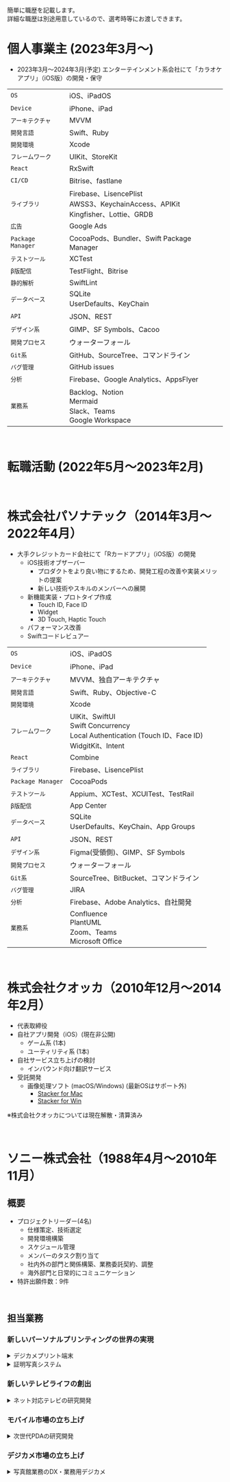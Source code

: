 簡単に職歴を記載します。<br>
詳細な職歴は別途用意しているので、選考時等にお渡しできます。

# 個人事業主 (2023年3月〜)
- 2023年3月〜2024年3月(予定) エンターテインメント系会社にて「カラオケアプリ」（iOS版）の開発・保守

|   |     |
|-------|-----------|
| `OS`       | iOS、iPadOS      |
| `Device`       | iPhone、iPad       |
| `アーキテクチャ`   | MVVM  |
| `開発言語`   | Swift、Ruby     |
| `開発環境`   | Xcode |
| `フレームワーク` |  UIKit、StoreKit  |
| `React` |  RxSwift |
| `CI/CD` | Bitrise、fastlane |
| `ライブラリ`    |  Firebase、LisencePlist<br>AWSS3、KeychainAccess、APIKit<br>Kingfisher、Lottie、GRDB |
| `広告`    |  Google Ads |
| `Package Manager`    |  CocoaPods、Bundler、Swift Package Manager |
| `テストツール` | XCTest |
| `β版配信` | TestFlight、Bitrise |
| `静的解析` | SwiftLint |
| `データベース` | SQLite<br>UserDefaults、KeyChain  |
| `API` | JSON、REST  |
| `デザイン系` | GIMP、SF Symbols、Cacoo |
| `開発プロセス` |  ウォーターフォール  |
| `Git系` | GitHub、SourceTree、コマンドライン  |
| `バグ管理` |  GitHub issues |
| `分析`    |  Firebase、Google Analytics、AppsFlyer |
| `業務系`  |  Backlog、Notion<br>Mermaid<br>Slack、Teams<br>Google Workspace |


<br>

# 転職活動 (2022年5月〜2023年2月)

<br>

# 株式会社パソナテック（2014年3月〜2022年4月）

- 大手クレジットカード会社にて「Rカードアプリ」（iOS版）の開発
  - iOS技術オブザーバー
    - プロダクトをより良い物にするため、開発工程の改善や実装メリットの提案
    - 新しい技術やスキルのメンバーへの展開
  - 新機能実装・プロトタイプ作成
    - Touch ID, Face ID
    - Widget
    - 3D Touch, Haptic Touch
  - パフォーマンス改善
  - Swiftコードレビュアー

|   |     |
|-------|-----------|
| `OS`       | iOS、iPadOS      |
| `Device`       | iPhone、iPad       |
| `アーキテクチャ`   | MVVM、独自アーキテクチャ  |
| `開発言語`   | Swift、Ruby、Objective-C     |
| `開発環境`   | Xcode |
| `フレームワーク` |  UIKit、SwiftUI<br>Swift Concurrency<br>Local Authentication (Touch ID、Face ID)<br>WidgitKit、Intent |
| `React` | Combine |
| `ライブラリ`    |  Firebase、LisencePlist |
| `Package Manager`    |  CocoaPods |
| `テストツール` | Appium、XCTest、XCUITest、TestRail |
| `β版配信` | App Center |
| `データベース` | SQLite<br>UserDefaults、KeyChain、App Groups  |
| `API` | JSON、REST  |
| `デザイン系` | Figma(受領側)、GIMP、SF Symbols |
| `開発プロセス` |  ウォーターフォール  |
| `Git系` | SourceTree、BitBucket、コマンドライン  |
| `バグ管理` |  JIRA |
| `分析`    |  Firebase、Adobe Analytics、自社開発 |
| `業務系`  |  Confluence<br>PlantUML<br>Zoom、Teams<br>Microsoft Office |


<br>

# 株式会社クオッカ（2010年12月〜2014年2月）

- 代表取締役
- 自社アプリ開発（iOS）(現在非公開)
  - ゲーム系 (1本)
  - ユーティリティ系 (1本)
- 自社サービス立ち上げの検討
  - インバウンド向け翻訳サービス
- 受託開発 
  - 画像処理ソフト (macOS/Windows) (最新OSはサポート外)
    - [Stacker for Mac](https://www.vector.co.jp/soft/mac/art/se505234.html)
    - [Stacker for Win](https://www.vector.co.jp/soft/winnt/art/se505235.html)

※株式会社クオッカについては現在解散・清算済み

<br>

# ソニー株式会社（1988年4月〜2010年11月）

## 概要

- プロジェクトリーダー(4名)
  - 仕様策定、技術選定
  - 開発環境構築
  - スケジュール管理
  - メンバーのタスク割り当て
  - 社内外の部門と関係構築、業務委託契約、調整
  - 海外部門と日常的にコミュニケーション
- 特許出願件数：9件

<br>

## 担当業務

### 新しいパーソナルプリンティングの世界の実現

<details>
<summary>デジカメプリント端末</summary>

<div>

- GUIフレームワーク
  - 特徴
    - FLASH/ActionScript(表示)とVisual C++(ロジック)が宣言型プログラミングで連帯
  - 担当
    - 企画・開発
    - GUIフレームワークの採用推進
    - 管理者設定画面に実装
- ネットワーク対応
  - 特徴
    - ネットワーク経由で各店舗の端末状態の把握、リモート設定、売上の集計等ができる
      - 上記クライアントアプリのクラウド化を企画
    - 自社SNSサービスから写真をダウンロードできるようになる
  - 担当
    - 企画・開発
    - 社内関連部門と連帯関係構築
    - C++からC#(.NET)へ開発環境の移行推進
    - プロトタイプ作成
</div>
</details>

<details>
<summary>証明写真システム</summary>

<div>

- 特徴
  - 世界の証明写真規格に対応したカメラ、プリンターのセット
  - PCなしでワイヤレス接続で使用可能
- 担当
  - カメラ部
    - ソフトウェア仕様策定
    - GUIシミュレーター作成
  - プリンター部
    - ファームウェア開発
  - その他
    - 工場で生産時に使用する自動テストソフトウェア作成
    - 顧客の要望に合わせてカスタマイズ対応
  - URL https://www.sony.jp/pro/products/UPX-C300/
</div>
</details>


### 新しいテレビライフの創出

<details>
<summary>ネット対応テレビの研究開発</summary>

<div>

- 特徴
  - ユーザーがキーボード操作をしなくてもネットを楽しめるシステム
  - おすすめテレビ番組の提案
  - 出演者などの自動検出、関連情報表示
- 担当
  - 研究成果の製品採用推進、技術提供
  - 社内外の研究所と協力関係の構築
  - レコメンドシステム開発
  - 技術選定・実験計画
    - ユーザー・ビヘイビア解析
    - ユーザー嗜好抽出
    - 自然言語処理、キーワード抽出
    - テロップ等の認識技術
</div>
</details>


### モバイル市場の立ち上げ


<details>
<summary>次世代PDAの研究開発</summary>

<div>

- 特徴
  - 内製OS(Aperios)を搭載。A社製OS技術やLinux等の搭載も検討。
  - 家電にJavaを搭載するプロジェクトも兼ねる
  - [ラスベガスCOMDEXで発表](https://pc.watch.impress.co.jp/docs/article/981124/comdex18.htm)
  - 当時最先端の動画・音楽再生・編集機能搭載
- 担当
  - デバイスドライバー(グラフィック、周辺機器)開発
  - AV Framework技術検討
  - ハードウェア開発
    - 仕様策定、デバイス選定
    - 業務委託契約の調整
    - 関係部署との調整
  - P2P配信システムの開発
</div>
</details>


### デジカメ市場の立ち上げ


<details>
<summary>写真館業務のDX・業務用デジカメ</summary>

<div>

- 特徴
  - 写真館に納入する業務用デジカメ
    - フィルム中心だった業務プロセスのデジタル化を推進
- 担当
  - 技術選定、開発環境構築
  - ファームウェア開発
    - リアルタイムOS、ファイルシステムの内製
  - 生産・設計検討用ソフトウェア(Mac,Win)の開発
  - 画像処理
  - マイコン回路設計
    - アーキテクチャ設計、デバイス選定
  - 社内UI研究所とコラボ
    - ユーザビリティ向上の推進
</div>
</details>

